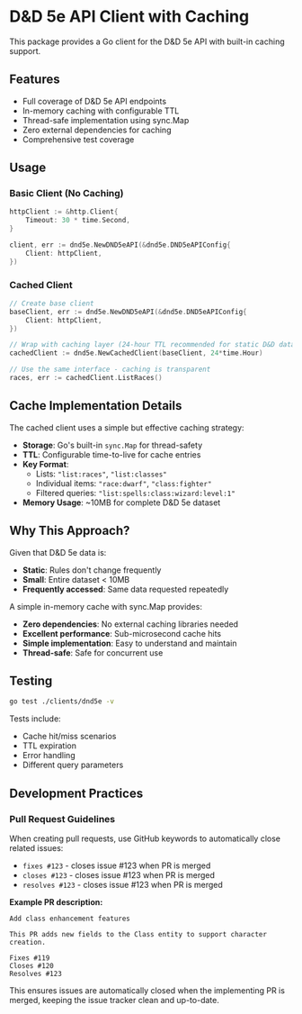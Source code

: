 # D&D 5e API Client with Caching

This package provides a Go client for the D&D 5e API with built-in caching support.

## Features

- Full coverage of D&D 5e API endpoints
- In-memory caching with configurable TTL
- Thread-safe implementation using sync.Map
- Zero external dependencies for caching
- Comprehensive test coverage

## Usage

### Basic Client (No Caching)

```go
httpClient := &http.Client{
    Timeout: 30 * time.Second,
}

client, err := dnd5e.NewDND5eAPI(&dnd5e.DND5eAPIConfig{
    Client: httpClient,
})
```

### Cached Client

```go
// Create base client
baseClient, err := dnd5e.NewDND5eAPI(&dnd5e.DND5eAPIConfig{
    Client: httpClient,
})

// Wrap with caching layer (24-hour TTL recommended for static D&D data)
cachedClient := dnd5e.NewCachedClient(baseClient, 24*time.Hour)

// Use the same interface - caching is transparent
races, err := cachedClient.ListRaces()
```

## Cache Implementation Details

The cached client uses a simple but effective caching strategy:

- **Storage**: Go's built-in `sync.Map` for thread-safety
- **TTL**: Configurable time-to-live for cache entries
- **Key Format**: 
  - Lists: `"list:races"`, `"list:classes"`
  - Individual items: `"race:dwarf"`, `"class:fighter"`
  - Filtered queries: `"list:spells:class:wizard:level:1"`
- **Memory Usage**: ~10MB for complete D&D 5e dataset

## Why This Approach?

Given that D&D 5e data is:
- **Static**: Rules don't change frequently
- **Small**: Entire dataset < 10MB
- **Frequently accessed**: Same data requested repeatedly

A simple in-memory cache with sync.Map provides:
- **Zero dependencies**: No external caching libraries needed
- **Excellent performance**: Sub-microsecond cache hits
- **Simple implementation**: Easy to understand and maintain
- **Thread-safe**: Safe for concurrent use

## Testing

```bash
go test ./clients/dnd5e -v
```

Tests include:
- Cache hit/miss scenarios
- TTL expiration
- Error handling
- Different query parameters

## Development Practices

### Pull Request Guidelines

When creating pull requests, use GitHub keywords to automatically close related issues:

- `fixes #123` - closes issue #123 when PR is merged
- `closes #123` - closes issue #123 when PR is merged  
- `resolves #123` - closes issue #123 when PR is merged

**Example PR description:**
```
Add class enhancement features

This PR adds new fields to the Class entity to support character creation.

Fixes #119
Closes #120
Resolves #123
```

This ensures issues are automatically closed when the implementing PR is merged, keeping the issue tracker clean and up-to-date.